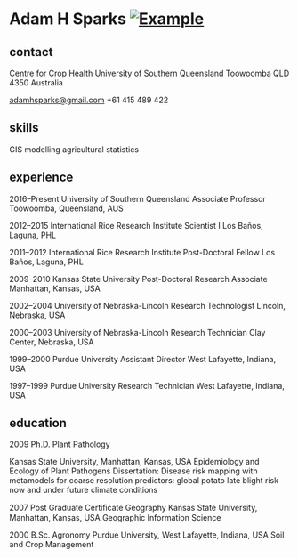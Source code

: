 # Adam H Sparks [![Example](https://img.shields.io/badge/Download%20Full%20CV-PDF-brightgreen.svg)](https://github.com/adamhsparks/AHSparks_CV/raw/master/AHSparks_CV.pdf)

## contact

Centre for Crop Health
University of Southern Queensland
Toowoomba QLD 4350 Australia


adamhsparks@gmail.com
+61 415 489 422

## skills

GIS
modelling
agricultural statistics

## experience

2016–Present University of Southern Queensland
Associate Professor
Toowoomba, Queensland, AUS


2012–2015 International Rice Research Institute
Scientist I
Los Baños, Laguna, PHL


2011–2012 International Rice Research Institute
Post-Doctoral Fellow
Los Baños, Laguna, PHL


2009–2010 Kansas State University
Post-Doctoral Research Associate
Manhattan, Kansas, USA


2002–2004 University of Nebraska-Lincoln
Research Technologist
Lincoln, Nebraska, USA


2000–2003 University of Nebraska-Lincoln
Research Technician
Clay Center, Nebraska, USA


1999–2000 Purdue University
Assistant Director
West Lafayette, Indiana, USA


1997–1999 Purdue University
Research Technician
West Lafayette, Indiana, USA

## education
2009 Ph.D. Plant Pathology

Kansas State University, Manhattan, Kansas, USA
Epidemiology and Ecology of Plant Pathogens
Dissertation: Disease risk mapping with metamodels for coarse resolution
predictors: global potato late blight risk now and under future climate conditions


2007 Post Graduate Certiﬁcate Geography
Kansas State University, Manhattan, Kansas, USA
Geographic Information Science

2000 B.Sc. Agronomy
Purdue University, West Lafayette, Indiana, USA
Soil and Crop Management
